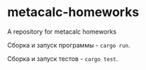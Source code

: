 # metacalc-homeworks

A repository for metacalc homeworks 

Сборка и запуск программы - `cargo run`.

Сборка и запуск тестов - `cargo test`.